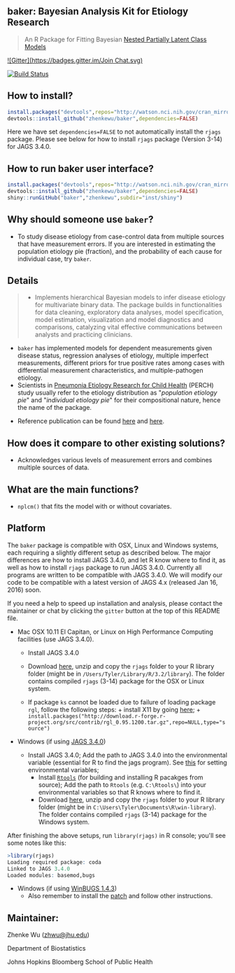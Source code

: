 **baker**: Bayesian Analysis Kit for Etiology Research
------
> An R Package for Fitting Bayesian [Nested Partially Latent Class Models](http://biostats.bepress.com/jhubiostat/paper276/) 

[![Gitter](https://badges.gitter.im/Join Chat.svg)](https://gitter.im/zhenkewu/baker?utm_source=badge&utm_medium=badge&utm_campaign=pr-badge&utm_content=badge)

[![Build Status](https://travis-ci.org/zhenkewu/baker.svg?branch=master)](https://travis-ci.org/zhenkewu/baker)

How to install?
--------------
```r
install.packages("devtools",repos="http://watson.nci.nih.gov/cran_mirror/")
devtools::install_github("zhenkewu/baker",dependencies=FALSE)
```
Here we have set `dependencies=FALSE` to not automatically install the `rjags` package. Please see below for how to install `rjags` package (Version 3-14) for JAGS 3.4.0.

How to run baker user interface?
--------------------------------
```r
install.packages("devtools",repos="http://watson.nci.nih.gov/cran_mirror/")
devtools::install_github("zhenkewu/baker",dependencies=FALSE)
shiny::runGitHub("baker","zhenkewu",subdir="inst/shiny")
```

Why should someone use `baker`?
-------------------------------------

- To study disease etiology from case-control data from multiple sources that have measurement errors. If you are interested in estimating the population etiology pie (fraction), and the probability of each cause for individual case, try `baker`.

Details
-------------------------------------

> * Implements hierarchical Bayesian models to infer disease etiology for multivariate binary data. The package builds in functionalities for data cleaning, exploratory data analyses, model specification, model estimation, visualization and model diagnostics and comparisons, catalyzing vital effective communications between analysts and practicing clinicians. 
  * `baker` has implemented models for dependent measurements given disease status, regression analyses of etiology, multiple imperfect measurements, different priors for true positive rates among cases with differential measurement characteristics, and multiple-pathogen etiology.
  * Scientists in [Pneumonia Etiology Research for Child Health](http://www.jhsph.edu/research/centers-and-institutes/ivac/projects/perch/) (PERCH) study usually refer to the etiology distribution as "*population etiology pie*" and "*individual etiology pie*" for their compositional nature, hence the name of the package.
    
- Reference publication can be found [here](http://onlinelibrary.wiley.com/doi/10.1111/rssc.12101/abstract) and [here](http://biostats.bepress.com/jhubiostat/paper276/).

How does it compare to other existing solutions?
------------------------------------------------
- Acknowledges various levels of measurement errors and combines multiple sources
of data.

What are the main functions?
-----------------------------
- `nplcm()` that fits the model with or without covariates.

Platform
---------
The `baker` package is compatible with OSX, Linux and Windows systems, each requiring a slightly different setup as described below. The major differences are how to install JAGS 3.4.0, and let R know where to find it, as well as how to install `rjags` package to run JAGS 3.4.0. Currently all programs are written to be compatible with JAGS 3.4.0. We will modify our code to be compatible with a latest version of JAGS 4.x (released Jan 16, 2016) soon. 

If you need a help to speed up installation and analysis, please contact the maintainer or chat by clicking the `gitter` button at the top of this README file. 

- Mac OSX 10.11 El Capitan, or Linux on High Performance Computing facilities (use JAGS 3.4.0). 
    - Install JAGS 3.4.0
    - Download [here](https://www.dropbox.com/sh/90wzl0pjc7umo29/AAAWq0EP45b3FK8ogJerI8mZa?dl=0), unzip and copy the `rjags` folder to your R library folder (might be in `/Users/Tyler/Library/R/3.2/library`). The folder contains compiled `rjags` (3-14) package for the OSX or Linux system.

    - If package `ks` cannot be loaded due to failure of loading package `rgl`, follow the following steps:
          + install X11 by going [here](http://xquartz.macosforge.org/trac/wiki/X112.7.7);
          + `install.packages("http://download.r-forge.r-project.org/src/contrib/rgl_0.95.1200.tar.gz",repo=NULL,type="source")`
		  
- Windows (if using [JAGS 3.4.0](http://mcmc-jags.sourceforge.net/))
    + Install JAGS 3.4.0; Add the path to JAGS 3.4.0 into the environmental variable (essential for R to find the jags program). See [this](http://superuser.com/questions/949560/how-do-i-set-system-environment-variables-in-windows-10) for setting environmental variables;
	  + Install [`Rtools`](https://cran.r-project.org/bin/windows/Rtools/) (for building and installing R pacakges from source); Add the path to `Rtools` (e.g. `C:\Rtools\`) into your environmental variables so that R knows where to find it. 
	  + Download [here](https://www.dropbox.com/sh/ufc3dqjn3xzj44w/AABft5d6FJBWKqLKpDDKzkEca?dl=0), unzip and copy the `rjags` folder to your R library folder (might be in `C:\Users\Tyler\Documents\R\win-library`). The folder contains compiled `rjags` (3-14) package for the Windows system.

After finishing the above setups, run `library(rjags)` in R console; you'll see some notes like this:

~~~r
>library(rjags)
Loading required package: coda
Linked to JAGS 3.4.0
Loaded modules: basemod,bugs
~~~

- Windows (if using [WinBUGS 1.4.3](http://www.mrc-bsu.cam.ac.uk/software/bugs/the-bugs-project-winbugs/))
    + Also remember to install the [patch](http://www.mrc-bsu.cam.ac.uk/software/bugs/the-bugs-project-winbugs/the-bugs-project-winbugs-patches/) and follow other instructions.

Maintainer:
--------------------------

Zhenke Wu (zhwu@jhu.edu)

Department of Biostatistics

Johns Hopkins Bloomberg School of Public Health
